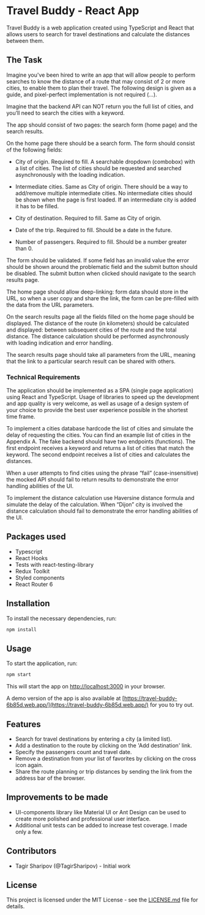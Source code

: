 # Travel Buddy - React App

Travel Buddy is a web application created using TypeScript and React that allows users to search for travel destinations and calculate the distances between them.

## The Task

Imagine you've been hired to write an app that will allow people to perform searches to know the distance of a route that may consist of 2 or more cities, to enable them to plan their travel. The following design is given as a guide, and pixel-perfect implementation is not required (...).

Imagine that the backend API can NOT return you the full list of cities, and you’ll need to search the cities with a keyword.

The app should consist of two pages: the search form (home page) and the search results.

On the home page there should be a search form. The form should consist of the following fields:

- City of origin. Required to fill. A searchable dropdown (combobox) with a list of cities. The list of cities should be requested and searched asynchronously with the loading indication.

- Intermediate cities. Same as City of origin. There should be a way to add/remove multiple intermediate cities. No intermediate cities should be shown when the page is first loaded. If an intermediate city is added it has to be filled.

- City of destination. Required to fill. Same as City of origin.

- Date of the trip. Required to fill. Should be a date in the future.

- Number of passengers. Required to fill. Should be a number greater than 0.

The form should be validated. If some field has an invalid value the error should be shown around the problematic field and the submit button should be disabled. The submit button when clicked should navigate to the search results page.

The home page should allow deep-linking: form data should store in the URL, so when a user copy and share the link, the form can be pre-filled with the data from the URL parameters.

On the search results page all the fields filled on the home page should be displayed. The distance of the route (in kilometers) should be calculated and displayed: between subsequent cities of the route and the total distance. The distance calculation should be performed asynchronously with loading indication and error handling.

The search results page should take all parameters from the URL, meaning that the link to a particular search result can be shared with others.

### Technical Requirements
The application should be implemented as a SPA (single page application) using React and TypeScript. Usage of libraries to speed up the development and app quality is very welcome, as well as usage of a design system of your choice to provide the best user experience possible in the shortest time frame. 

To implement a cities database hardcode the list of cities and simulate the delay of requesting the cities. You can find an example list of cities in the Appendix A. The fake backend should have two endpoints (functions). The first endpoint receives a keyword and returns a list of cities that match the keyword. The second endpoint receives a list of cities and calculates the distances.

When a user attempts to find cities using the phrase “fail” (case-insensitive) the mocked API should fail to return results to demonstrate the error handling abilities of the UI.

To implement the distance calculation use Haversine distance formula and simulate the delay of the calculation. When “Dijon” city is involved the distance calculation should fail to demonstrate the error handling abilities of the UI.


## Packages used

- Typescript
- React Hooks
- Tests with react-testing-library
- Redux Toolkit
- Styled components
- React Router 6

## Installation

To install the necessary dependencies, run:

```bash
npm install
```

## Usage

To start the application, run:

```bash
npm start
```

This will start the app on [http://localhost:3000](http://localhost:3000) in your browser.

A demo version of the app is also available at [https://travel-buddy-6b85d.web.app/](https://travel-buddy-6b85d.web.app/) for you to try out.

## Features

- Search for travel destinations by entering a city (a limited list).
- Add a destination to the route by clicking on the 'Add destination' link.
- Specify the passengers count and travel date.
- Remove a destination from your list of favorites by clicking on the cross icon again.
- Share the route planning or trip distances by sending the link from the address bar of the browser. 

## Improvements to be made

- UI-components library like Material UI or Ant Design can be used to create more polished and professional user interface.
- Additional unit tests can be added to increase test coverage. I made only a few.

## Contributors

- Tagir Sharipov (@TagirSharipov) - Initial work

## License

This project is licensed under the MIT License - see the [LICENSE.md](LICENSE.md) file for details.
